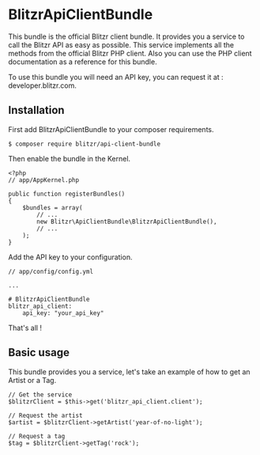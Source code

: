 # BlitzrApiClientBundle


This bundle is the official Blitzr client bundle.
It provides you a service to call the Blitzr API as easy as possible. This service implements all the methods from the official Blitzr PHP client. Also you can use the PHP client documentation as a reference for this bundle.

To use this bundle you will need an API key, you can request it at : developer.blitzr.com.


## Installation

First add BlitzrApiClientBundle to your composer requirements.

    $ composer require blitzr/api-client-bundle

Then enable the bundle in the Kernel.

    <?php
    // app/AppKernel.php
    
    public function registerBundles()
    {
        $bundles = array(
            // ...
            new Blitzr\ApiClientBundle\BlitzrApiClientBundle(),
            // ...
        );
    }

Add the API key to your configuration.

    // app/config/config.yml
    
    ...
    
    # BlitzrApiClientBundle
    blitzr_api_client:
        api_key: "your_api_key"

That's all ! 

## Basic usage

This bundle provides you a service, let's take an example of how to get an Artist or a Tag.
    
    // Get the service
    $blitzrClient = $this->get('blitzr_api_client.client');
    
    // Request the artist
    $artist = $blitzrClient->getArtist('year-of-no-light');
    
    // Request a tag
    $tag = $blitzrClient->getTag('rock');
